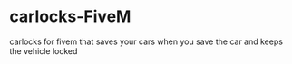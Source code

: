 # carlocks-FiveM
carlocks for fivem that saves your cars when you save the car and keeps the vehicle locked
